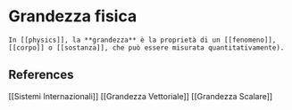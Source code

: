 # Grandezza fisica
```ad-def
In [[physics]], la **grandezza** è la proprietà di un [[fenomeno]], [[corpo]] o [[sostanza]], che può essere misurata quantitativamente).
```
## References
[[Sistemi Internazionali]]
[[Grandezza Vettoriale]]
[[Grandezza Scalare]]
